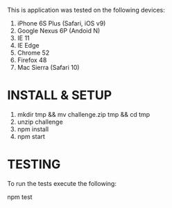 This is application was tested on the following devices:

1. iPhone 6S Plus (Safari, iOS v9)
2. Google Nexus 6P (Andoid N)
3. IE 11
4. IE Edge
5. Chrome 52
6. Firefox 48
7. Mac Sierra (Safari 10)

# INSTALL & SETUP

1. mkdir tmp && mv challenge.zip tmp && cd tmp
2. unzip challenge
3. npm install
4. npm start

# TESTING

To run the tests execute the following:

npm test
